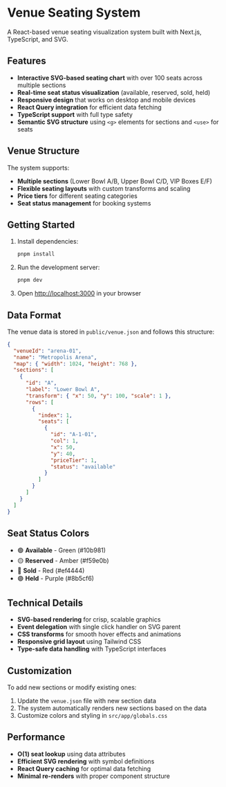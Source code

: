 # Venue Seating System

A React-based venue seating visualization system built with Next.js, TypeScript, and SVG.

## Features

- **Interactive SVG-based seating chart** with over 100 seats across multiple sections
- **Real-time seat status visualization** (available, reserved, sold, held)
- **Responsive design** that works on desktop and mobile devices
- **React Query integration** for efficient data fetching
- **TypeScript support** with full type safety
- **Semantic SVG structure** using `<g>` elements for sections and `<use>` for seats

## Venue Structure

The system supports:
- **Multiple sections** (Lower Bowl A/B, Upper Bowl C/D, VIP Boxes E/F)
- **Flexible seating layouts** with custom transforms and scaling
- **Price tiers** for different seating categories
- **Seat status management** for booking systems

## Getting Started

1. Install dependencies:
   ```bash
   pnpm install
   ```

2. Run the development server:
   ```bash
   pnpm dev
   ```

3. Open [http://localhost:3000](http://localhost:3000) in your browser

## Data Format

The venue data is stored in `public/venue.json` and follows this structure:

```json
{
  "venueId": "arena-01",
  "name": "Metropolis Arena",
  "map": { "width": 1024, "height": 768 },
  "sections": [
    {
      "id": "A",
      "label": "Lower Bowl A",
      "transform": { "x": 50, "y": 100, "scale": 1 },
      "rows": [
        {
          "index": 1,
          "seats": [
            {
              "id": "A-1-01",
              "col": 1,
              "x": 50,
              "y": 40,
              "priceTier": 1,
              "status": "available"
            }
          ]
        }
      ]
    }
  ]
}
```

## Seat Status Colors

- 🟢 **Available** - Green (#10b981)
- 🟡 **Reserved** - Amber (#f59e0b)
- 🔴 **Sold** - Red (#ef4444)
- 🟣 **Held** - Purple (#8b5cf6)

## Technical Details

- **SVG-based rendering** for crisp, scalable graphics
- **Event delegation** with single click handler on SVG parent
- **CSS transforms** for smooth hover effects and animations
- **Responsive grid layout** using Tailwind CSS
- **Type-safe data handling** with TypeScript interfaces

## Customization

To add new sections or modify existing ones:
1. Update the `venue.json` file with new section data
2. The system automatically renders new sections based on the data
3. Customize colors and styling in `src/app/globals.css`

## Performance

- **O(1) seat lookup** using data attributes
- **Efficient SVG rendering** with symbol definitions
- **React Query caching** for optimal data fetching
- **Minimal re-renders** with proper component structure
